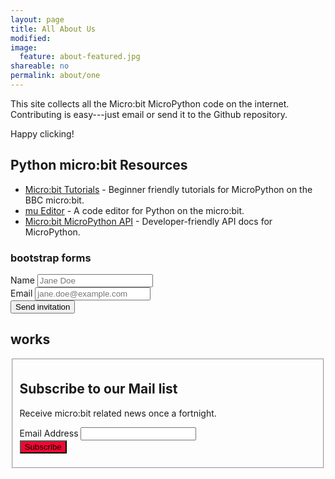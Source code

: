 ```yaml
---
layout: page
title: All About Us
modified:
image:
  feature: about-featured.jpg
shareable: no
permalink: about/one
---
```


This site collects all the Micro:bit MicroPython code on the internet. Contributing is easy---just email or send it to the Github repository.

Happy clicking!

## Python micro:bit Resources

* [Micro:bit Tutorials](https://microbit-micropython.readthedocs.org/en/latest/tutorials/introduction.html) - Beginner friendly tutorials for MicroPython on the BBC micro:bit.
* [mu Editor](https://github.com/ntoll/mu) - A code editor for Python on the micro:bit.
* [Micro:bit MicroPython API](http://microbit-micropython.readthedocs.org/en/latest/microbit_micropython_api.html) - Developer-friendly API docs for MicroPython.


### bootstrap forms

<form class="form-inline">
  <div class="form-group">
    <label for="exampleInputName2">Name</label>
    <input type="text" class="form-control" id="exampleInputName2" placeholder="Jane Doe">
  </div>
  <div class="form-group">
    <label for="exampleInputEmail2">Email</label>
    <input type="email" class="form-control" id="exampleInputEmail2" placeholder="jane.doe@example.com">
  </div>
  <button type="submit" class="btn btn-primary">Send invitation</button>
</form>





## works

<div id="mc_embed_signup">
<fieldset>
<form action="//geekteacher.us12.list-manage.com/subscribe/post?u=2bb4bbfd1418ee5ff380a55e9&amp;id=a37d348b5d" method="post" id="mc-embedded-subscribe-form" name="mc-embedded-subscribe-form" class="validate" target="_blank" novalidate>
    <div id="mc_embed_signup_scroll">
	<h2>Subscribe to our Mail list</h2>
    <p>Receive micro:bit related news once a fortnight.</p>
<div class="mc-field-group">
	<label for="mce-EMAIL">Email Address </label>
	<input type="email" value="" name="EMAIL" class="required email" id="mce-EMAIL">
</div>
	<div id="mce-responses" class="clear">
		<div class="response" id="mce-error-response" style="display:none"></div>
		<div class="response" id="mce-success-response" style="display:none"></div>
	</div>    <!-- real people should not fill this in and expect good things - do not remove this or risk form bot signups-->
    <div style="position: absolute; left: -5000px;" aria-hidden="true"><input type="text" name="b_2bb4bbfd1418ee5ff380a55e9_a37d348b5d" tabindex="-1" value=""></div>
    <div class="clear"><input type="submit" value="Subscribe" name="subscribe" id="mc-embedded-subscribe" style="background-color:#F20732"></div>
    </div>
</form>
</fieldset>
</div>

<!--End mc_embed_signup-->
